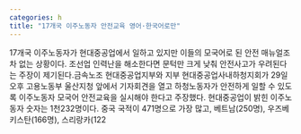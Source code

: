 ```yaml
---
categories: h
title: "17개국 이주노동자 안전교육 영어·한국어로만"
---
```

17개국 이주노동자가 현대중공업에서 일하고 있지만 이들의 모국어로 된 안전 매뉴얼조차 없는 상황이다. 조선업 인력난을 해소한다면 문턱만 크게 낮춰 안전사고가 우려된다는 주장이 제기된다.금속노조 현대중공업지부와 지부 현대중공업사내하청지회가 29일 오후 고용노동부 울산지청 앞에서 기자회견을 열고 하청노동자가 안전하게 일할 수 있도록 이주노동자 모국어 안전교육을 실시해야 한다고 주장했다. 현대중공업이 밝힌 이주노동자 숫자는 1천232명이다. 중국 국적이 471명으로 가장 많고, 베트남(250명), 우즈베키스탄(166명), 스리랑카(122